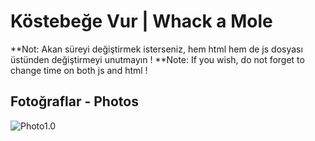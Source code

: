 # Köstebeğe Vur |  Whack a Mole

**Not: Akan süreyi değiştirmek isterseniz, hem html hem de js dosyası üstünden değiştirmeyi unutmayın !
**Note: If you wish, do not forget to change time on both js and html !

## Fotoğraflar - Photos

![Photo1.0](https://i.ibb.co/cb9xCjQ/qweqweqwe.png) <br />
